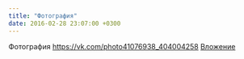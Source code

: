 ```yaml
---
title: "Фотография"
date: 2016-02-28 23:07:00 +0300
---
```


Фотография
<a class="vk-attach" href="https://vk.com/photo41076938_404004258">https://vk.com/photo41076938_404004258</a>
<a class="vk-attach" href="https://vk.com/photo41076938_404004258">Вложение</a>
